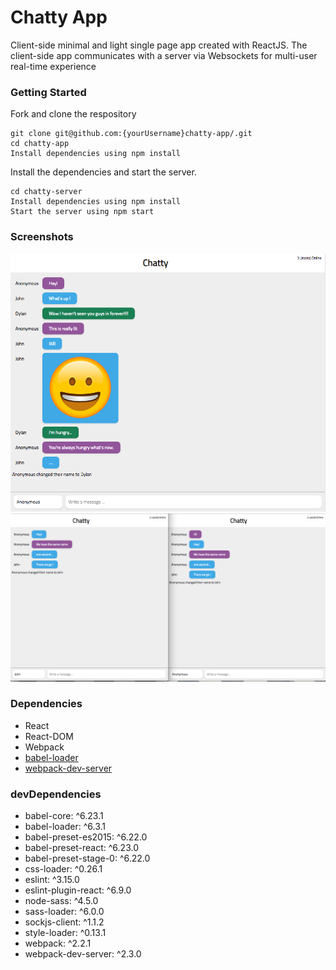 Chatty App
=====================

Client-side minimal and light single page app created with ReactJS. 
The client-side app communicates with a server via Websockets for multi-user real-time experience

### Getting Started

Fork and clone the respository

```
git clone git@github.com:{yourUsername}chatty-app/.git
cd chatty-app
Install dependencies using npm install
```

Install the dependencies and start the server.

```
cd chatty-server
Install dependencies using npm install
Start the server using npm start
```

### Screenshots
!["Screenshot of Chatty App"](https://github.com/leeivana/chatty-app/blob/master/public/docs/Chatty-App-Main.png?raw=true)
!["Screenshot of Multiple Users"](https://github.com/leeivana/chatty-app/blob/master/public/docs/Chatty-App-Name-Change.png?raw=true)


### Dependencies

* React
* React-DOM
* Webpack
* [babel-loader](https://github.com/babel/babel-loader)
* [webpack-dev-server](https://github.com/webpack/webpack-dev-server)

### devDependencies
* babel-core: ^6.23.1
* babel-loader: ^6.3.1
* babel-preset-es2015: ^6.22.0
* babel-preset-react: ^6.23.0
* babel-preset-stage-0: ^6.22.0
* css-loader: ^0.26.1
* eslint: ^3.15.0
* eslint-plugin-react: ^6.9.0
* node-sass: ^4.5.0
* sass-loader: ^6.0.0
* sockjs-client: ^1.1.2
* style-loader: ^0.13.1
* webpack: ^2.2.1
* webpack-dev-server: ^2.3.0
